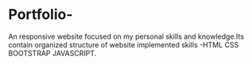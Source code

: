 # Portfolio-
An responsive website focused on my personal skills and knowledge.Its contain  organized  structure of website implemented skills -HTML CSS  BOOTSTRAP JAVASCRIPT.
